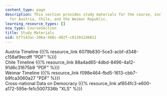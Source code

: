 ```yaml
---
content_type: page
description: This section provides study materials for the course, including timelines
  for Austria, Chile, and the Weimar Republic.
learning_resource_types: []
ocw_type: CourseSection
title: Study Materials
uid: bf7143ac-206a-568c-d92f-c813912d6011
---
```


Austria Timeline ({{% resource_link 6079b830-5ce3-acbf-d348-c158af9ecdff "PDF" %}})  
Chile Timeline ({{% resource_link 88a4ad65-4dbd-8496-4a12-91d6c31675b9 "PDF" %}})  
Weimar Timeline ({{% resource_link f098e464-fbd5-1613-cbb7-b9fca3060a27 "PDF" %}})  
Cross-national Data on Democracy ({{% resource_link af854fc3-e600-a172-595e-fe1c5007336b "XLS" %}})